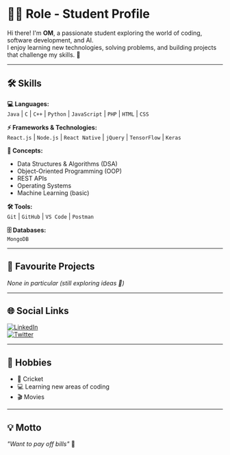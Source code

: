 # 👨‍💻 Role - Student Profile  

Hi there! I'm **OM**, a passionate student exploring the world of coding, software development, and AI.  
I enjoy learning new technologies, solving problems, and building projects that challenge my skills. 🚀  

---

## 🛠️ Skills  

**💻 Languages:**  
`Java` | `C` | `C++` | `Python` | `JavaScript` | `PHP` | `HTML` | `CSS`  

**⚡ Frameworks & Technologies:**  
`React.js` | `Node.js` | `React Native` | `jQuery` | `TensorFlow` | `Keras`  

**📘 Concepts:**  
- Data Structures & Algorithms (DSA)  
- Object-Oriented Programming (OOP)  
- REST APIs  
- Operating Systems  
- Machine Learning (basic)  

**🛠 Tools:**  
`Git` | `GitHub` | `VS Code` | `Postman`  

**🗄 Databases:**  
`MongoDB`  

---

## 📂 Favourite Projects  
*None in particular (still exploring ideas 🤔)*  

---

## 🌐 Social Links  

[![LinkedIn](https://img.shields.io/badge/LinkedIn-blue?style=flat&logo=linkedin)](https://linkedin.com/in/ch-om)  
[![Twitter](https://img.shields.io/badge/Twitter-blue?style=flat&logo=twitter)](https://twitter.com/Wel_fie)  

---

## 🎯 Hobbies  

- 🏏 Cricket  
- 💻 Learning new areas of coding  
- 🎬 Movies  

---

## 💡 Motto  

_"Want to pay off bills"_ 💸  
